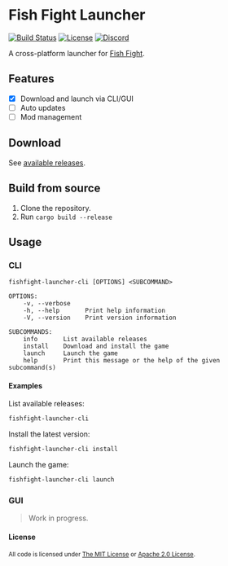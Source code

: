 # Fish Fight Launcher

[![Build Status](https://img.shields.io/github/workflow/status/fishfight/Launcher/Continuous%20Integration?logo=github&labelColor=1e1c24&color=8bcfcf)](https://github.com/fishfight/Launcher/actions) [![License](https://img.shields.io/badge/License-MIT%20or%20Apache%202-green.svg?label=license&labelColor=1e1c24&color=34925e)](#license) [![Discord](https://img.shields.io/badge/chat-on%20discord-green.svg?logo=discord&logoColor=fff&labelColor=1e1c24&color=8d5b3f)](https://discord.gg/4smxjcheE5)

A cross-platform launcher for [Fish Fight](https://github.com/fishfight/FishFight).

## Features

- [x] Download and launch via CLI/GUI
- [ ] Auto updates
- [ ] Mod management

## Download

See [available releases](https://github.com/fishfight/Launcher/releases).

## Build from source

1. Clone the repository.
2. Run `cargo build --release`

## Usage

### CLI

```
fishfight-launcher-cli [OPTIONS] <SUBCOMMAND>
```

```
OPTIONS:
    -v, --verbose
    -h, --help       Print help information
    -V, --version    Print version information

SUBCOMMANDS:
    info       List available releases
    install    Download and install the game
    launch     Launch the game
    help       Print this message or the help of the given subcommand(s)
```

#### Examples

List available releases:

```sh
fishfight-launcher-cli
```

Install the latest version:

```sh
fishfight-launcher-cli install
```

Launch the game:

```sh
fishfight-launcher-cli launch
```

### GUI

> Work in progress.

#### License

<sup>
All code is licensed under <a href="LICENSE-MIT">The MIT License</a> or <a href="LICENSE-APACHE">Apache 2.0 License</a>.
</sup>
